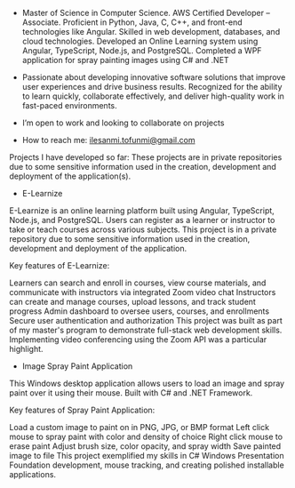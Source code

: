 - Master of Science in Computer Science. AWS Certified Developer – Associate. Proficient in Python, Java, C, C++, and front-end technologies like Angular. Skilled in web development, databases, and cloud technologies. Developed an Online Learning system using Angular, TypeScript, Node.js, and PostgreSQL. Completed a WPF application for spray painting images using C# and .NET
  
- Passionate about developing innovative software solutions that improve user experiences and drive business results. Recognized for the ability to learn quickly, collaborate effectively, and deliver high-quality work in fast-paced environments.
  
- I’m open to work and looking to collaborate on projects
- How to reach me: ilesanmi.tofunmi@gmail.com

Projects I have developed so far: These projects are in private repositories due to some sensitive information used in the creation, development and deployment of the application(s).

- E-Learnize
  
E-Learnize is an online learning platform built using Angular, TypeScript, Node.js, and PostgreSQL. Users can register as a learner or instructor to take or teach courses across various subjects.
This project is in a private repository due to some sensitive information used in the creation, development and deployment of the application.

Key features of E-Learnize:

Learners can search and enroll in courses, view course materials, and communicate with instructors via integrated Zoom video chat
Instructors can create and manage courses, upload lessons, and track student progress
Admin dashboard to oversee users, courses, and enrollments
Secure user authentication and authorization
This project was built as part of my master's program to demonstrate full-stack web development skills. Implementing video conferencing using the Zoom API was a particular highlight.

- Image Spray Paint Application
  
This Windows desktop application allows users to load an image and spray paint over it using their mouse. Built with C# and .NET Framework.

Key features of Spray Paint Application:

Load a custom image to paint on in PNG, JPG, or BMP format
Left click mouse to spray paint with color and density of choice
Right click mouse to erase paint
Adjust brush size, color opacity, and spray width
Save painted image to file
This project exemplified my skills in C# Windows Presentation Foundation development, mouse tracking, and creating polished installable applications.

<!---
Tofunmit/Tofunmit is a ✨ special ✨ repository because its `README.md` (this file) appears on your GitHub profile.
You can click the Preview link to take a look at your changes.
--->
